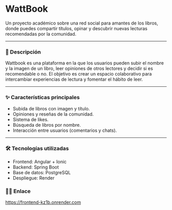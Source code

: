 # WattBook

Un proyecto académico sobre una red social para amantes de los libros, donde puedes compartir títulos, opinar y descubrir nuevas lecturas recomendadas por la comunidad.

---

### 🚀 Descripción

Wattbook es una plataforma en la que los usuarios pueden subir el nombre y la imagen de un libro, leer opiniones de otros lectores y decidir si es recomendable o no.
El objetivo es crear un espacio colaborativo para intercambiar experiencias de lectura y fomentar el hábito de leer.

---

### ✨ Características principales

* Subida de libros con imagen y título.
* Opiniones y reseñas de la comunidad.
* Sistema de likes.
* Búsqueda de libros por nombre.
* Interacción entre usuarios (comentarios y chats).

---

### 🛠️ Tecnologías utilizadas

* Frontend: Angular + Ionic
* Backend: Spring Boot 
* Base de datos: PostgreSQL
* Despliegue: Render


 ### ⛓️‍💥 Enlace

 https://frontend-kz1b.onrender.com


